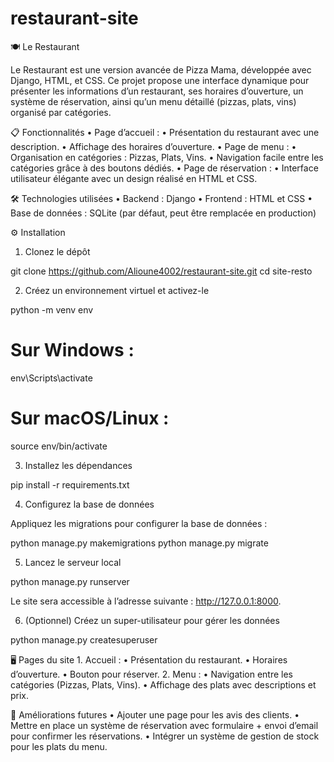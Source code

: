 # restaurant-site

🍽️ Le Restaurant

Le Restaurant est une version avancée de Pizza Mama, développée avec Django, HTML, et CSS. Ce projet propose une interface dynamique pour présenter les informations d’un restaurant, ses horaires d’ouverture, un système de réservation, ainsi qu’un menu détaillé (pizzas, plats, vins) organisé par catégories.

📋 Fonctionnalités
	•	Page d’accueil :
	•	Présentation du restaurant avec une description.
	•	Affichage des horaires d’ouverture.
	•	Page de menu :
	•	Organisation en catégories : Pizzas, Plats, Vins.
	•	Navigation facile entre les catégories grâce à des boutons dédiés.
	•	Page de réservation :
	•	Interface utilisateur élégante avec un design réalisé en HTML et CSS.

🛠️ Technologies utilisées
	•	Backend : Django
	•	Frontend : HTML et CSS
	•	Base de données : SQLite (par défaut, peut être remplacée en production)

⚙️ Installation

1. Clonez le dépôt

git clone https://github.com/Alioune4002/restaurant-site.git
cd site-resto

2. Créez un environnement virtuel et activez-le

python -m venv env
# Sur Windows :
env\Scripts\activate
# Sur macOS/Linux :
source env/bin/activate

3. Installez les dépendances

pip install -r requirements.txt

4. Configurez la base de données

Appliquez les migrations pour configurer la base de données :

python manage.py makemigrations
python manage.py migrate

5. Lancez le serveur local

python manage.py runserver

Le site sera accessible à l’adresse suivante : http://127.0.0.1:8000.

6. (Optionnel) Créez un super-utilisateur pour gérer les données

python manage.py createsuperuser

🖥️ Pages du site
	1.	Accueil :
	•	Présentation du restaurant.
	•	Horaires d’ouverture.
	•	Bouton pour réserver.
	2.	Menu :
	•	Navigation entre les catégories (Pizzas, Plats, Vins).
	•	Affichage des plats avec descriptions et prix.

🌟 Améliorations futures
	•	Ajouter une page pour les avis des clients.
	•	Mettre en place un système de réservation avec formulaire + envoi d’email pour confirmer les réservations.
	•	Intégrer un système de gestion de stock pour les plats du menu.
